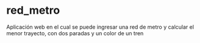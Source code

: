 # red_metro
Aplicación web en el cual se puede ingresar una red de metro y calcular el menor trayecto, con dos paradas y un color de un tren
